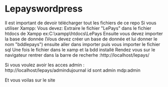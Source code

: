 # Lepayswordpress
Il est important de devoir télécharger tout les fichiers de ce repo
Si vous utiliser Xampp: Vous devez: Extraire le fichier "LePays" dans le fichier htdocs de Xampp ex:C:\xampp\htdocs\LePays 
Ensuite vous devez 
  importer la base de donnée (Vous devez créer un base de donnée et lui donner le nom "bddlepays")
  ensuite aller dans importer puis vous importer le fichier sql
Une fois le fichier dans le xamp et la bdd installé
Rendez vous sur le navigateur
  rentrer dans la barre de recherhe :http://localhost/lepays/
  
  
  Si vous voulez avoir les acces admin : http://localhost/lepays/admindujournal
    id sont admin
    mdp:admin
  
  
  Et vous voilas sur le site
